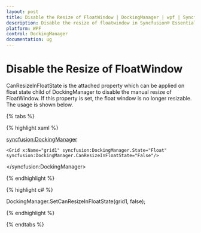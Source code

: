 ```yaml
---
layout: post
title: Disable the Resize of FloatWindow | DockingManager | wpf | Syncfusion®
description: Disable the resize of floatwindow in Syncfusion® Essential Studio® WPF DockingManager control, its elements and more.
platform: WPF
control: DockingManager
documentation: ug
---
```


# Disable the Resize of FloatWindow

CanResizeInFloatState is the attached property which can be applied on float state child of DockingManager to disable the manual resize of FloatWindow.  If this property is set, the float window is no longer resizable. The usage is shown below.

{% tabs %}

{% highlight xaml %}

<syncfusion:DockingManager>

	<Grid x:Name="grid1" syncfusion:DockingManager.State="Float" syncfusion:DockingManager.CanResizeInFloatState="False"/>

</syncfusion:DockingManager>

{% endhighlight %}

{% highlight c# %}

DockingManager.SetCanResizeInFloatState(grid1, false);

{% endhighlight %}

{% endtabs %}

